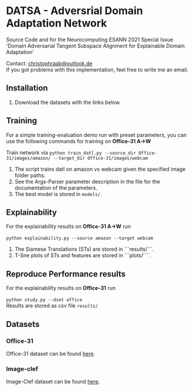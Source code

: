 # DATSA - Adversrial Domain Adaptation Network
Source Code and for the Neurocomputing ESANN 2021 Special Issue 'Domain Adversarial Tangent Subspace Alignment for Explainable Domain Adaptation'

Contact: christophraab@outlook.de <br>
If you got problems with this implementation, feel free to write me an email.

## Installation
1. Download the datasets with the links below.

## Training
For a simple training-evaluation demo run with preset parameters, you can use the following commands for training on **Office-31 A->W**<br>

Train network via
```python train_datl.py --source_dir Office-31/images/amazon/ --target_dir Office-31/images/webcam ```
1. The script trains datl on amazon vs webcam given the specified image folder paths.
2. See the Args-Parser parameter description in the file for the documentation of the parameters.
3. The best model is stored in ```models/```.

## Explainability

For the explainability results on **Office-31 A->W** run <br>  
```python explainability.py --source amazon --target webcam```

1. The Siamese Translations (STs) are stored in ```results/´´´.
2. T-Sne plots of STs and features are stored in ```plots/``´´.

## Reproduce Performance results
For the explainability results on **Office-31** run <br>  
```python study.py --dset office```<br>
Results are stored as csv file ```results/```

## Datasets
### Office-31
Office-31 dataset can be found [here](https://drive.google.com/file/d/11nywfWdfdBi92Lr3y4ga2Cu4_-FpWKUC/view?usp=sharing).

### Image-clef
Image-Clef dataset can be found [here](https://drive.google.com/file/d/1lu1ouDoeucW8MgmaKVATwNt5JT7Uvk62/view?usp=sharing).
